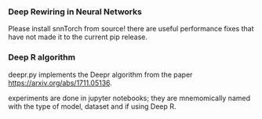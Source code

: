 ### Deep Rewiring in Neural Networks

Please install snnTorch from source! there are useful performance fixes that have not made it to the current pip release.

### Deep R algorithm
deepr.py implements the Deepr algorithm from the paper https://arxiv.org/abs/1711.05136.

experiments are done in jupyter notebooks; they are mnemomically named with the type of model, dataset and if using Deep R.
